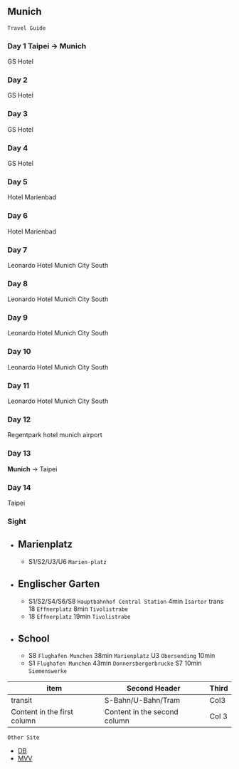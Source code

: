 ## Munich

```
Travel Guide
```

### Day 1 Taipei -> **Munich**
GS Hotel

### Day 2
GS Hotel

### Day 3
GS Hotel

### Day 4
GS Hotel

### Day 5
Hotel Marienbad

### Day 6
Hotel Marienbad

### Day 7
Leonardo Hotel Munich City South

### Day 8
Leonardo Hotel Munich City South

### Day 9
Leonardo Hotel Munich City South

### Day 10
Leonardo Hotel Munich City South

### Day 11
Leonardo Hotel Munich City South

### Day 12
Regentpark hotel munich airport

### Day 13
**Munich** -> Taipei 

### Day 14 
Taipei


### Sight

- ## Marienplatz
  - S1/S2/U3/U6 `Marien-platz`
- ## Englischer Garten
  - S1/S2/S4/S6/S8 `Hauptbahnhof Central Station` 4min `Isartor` trans 18  `Effnerplatz`  8min `Tivolistrabe`
  - 18 `Effnerplatz` 19min `Tivolistrabe`
- ## School
  - S8 `Flughafen Munchen`  38min  `Marienplatz` U3 `Obersending` 10min
  - S1 `Flughafen Munchen`  43min  `Donnersbergerbrucke` S7 10min `Siemenswerke` 
  
item  | Second Header | Third
------------ | ------------- | ------------
transit  |S-Bahn/U-Bahn/Tram   |  Col3
Content in the first column | Content in the second column | Col 3

```
Other Site
```
  - [DB](https://bahn.com) 
  - [MVV](http://www.mvv-muenchen.de/en/homepage/index.html)

